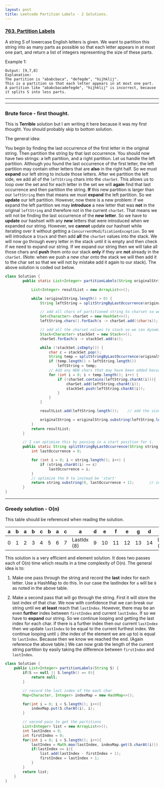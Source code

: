 ```yaml
---
layout: post
title: Leetcode Partition Labels - 2 Solutions.
---
```




### [763. Partition Labels](https://leetcode.com/problems/partition-labels/)


A string S of lowercase English letters is given. We want to partition this string into as many parts as possible so that each letter appears in at most one part, and return a list of integers representing the size of these parts.

 

Example 1:

```Input: S = "ababcbacadefegdehijhklij"
Output: [9,7,8]
Explanation:
The partition is "ababcbaca", "defegde", "hijhklij".
This is a partition so that each letter appears in at most one part.
A partition like "ababcbacadefegde", "hijhklij" is incorrect, because it splits S into less parts.
```

---
---

### Brute force - first thought. 
This is **Terrible** solution but I am writing it here because it was my first thought. You should probably skip to bottom solution.

The general idea:


   You begin by finding the last occurrence of the first letter in the original string.
   Then partition the string by that last occurrence. You should now have two strings: a left partition, and a right partition.
   Let us handle the left partition. Although you found the last occurrence of the first letter, the left partition may contain other letters that are **also** in the right half.
   So we must **expand** our left string to include those letters. 
   After we partition the left side, we add all of the `leftString` chars into the `charSet`.
   This allows us to loop over the set and for each letter in the set we will **again** find that last occurrence and then partition the string.
   **If** this new partition is larger than our `leftString` then that means we must **expand** the left partition. So we **update** our left partition.
   However, now there is a new problem: if we expand the left partition we may **introduce** a new letter that was **not** in the original `leftString` and therefore not in the current `charSet`.
   That means we will not be finding the last occurrence of the **new letter**.
   So we have to **update** our hashset with any **new** letters that were introduced when we expanded our string.
   However, we **cannot** update our hashset while iterating over it without getting a `ConcurrentModificationException`.
   So we will introduce a `Stack` and then add **all** the `charSet` values into the stack.
   We will now go through every letter in the stack until it is empty and then check if we need to expand our string. If we
   expand our string then we will take all those chars and **push** them onto our stack **only** if they are **not** already in the `charSet`. (Note: when we push a new char onto the stack
   we will then add it to the char set so that we will not by mistake add it again to our stack).
   The above solution is coded out below.
   
```java
class Solution {
        public static List<Integer> partitionLabels(String originalString) {

            List<Integer> resultList = new ArrayList<>();

            while (originalString.length() > 0) {
                String leftString = splitStringByLastOccurrence(originalString, originalString.charAt(0));

                // add all chars of partitioned string to charset so we can know what unique values to search through
                Set<Character> charSet = new HashSet<>();
                leftString.chars().forEach(s -> charSet.add((char)s));

                // add all the charset values to stack so we can dynamically add and remove values until it's empty
                Stack<Character> stackSet = new Stack<>();
                charSet.forEach(s -> stackSet.add(s));

                while (!stackSet.isEmpty()) {
                    char c = stackSet.pop();
                    String temp = splitStringByLastOccurrence(originalString, c);
                    if (temp.length() > leftString.length())
                        leftString = temp;
                    // Add any NEW chars that may have been added becuase we expanded our string
                    for (int i = 0; i < temp.length(); i++) {
                        if (!charSet.contains(leftString.charAt(i))){
                            charSet.add(leftString.charAt(i));
                            stackSet.push(leftString.charAt(i));
                        }
                    }
                }

                resultList.add(leftString.length());    // add the size to resultList to be returned.

                originalString = originalString.substring(leftString.length());
            }
            return resultList;
        }

        // I can optimize this by passing in a start position for i.
        public static String splitStringByLastOccurrence(String string, char c) {
            int lastOccurrence = 0;

            for (int i = 0; i < string.length(); i++) {
                if (string.charAt(i) == c)
                    lastOccurrence = i;
            }
            // optimize the 0 to instead be 'start'
            return string.substring(0, lastOccurrence + 1);       // include the i'th element in the new string.
        }
}
```



---

### Greedy solution - O(n)

This table should be referenced when reading the solution.

a | b | a | b | c | b | a | c | a | d | e  | f  | e  | g  | d  | e  | h  | i  | j  | h  | k  | l  | i  | j  | 
  --- |   --- |   --- |   --- |   --- |   --- |   --- |   --- |   --- |   --- |    --- |    --- |    --- |    --- |    --- |    --- |    --- |    --- |    --- |    --- |    --- |    --- |    --- |    --- | 
0 | 1 | 2 | 3 | 4 | 5 | 6 | 7 | LastIdx (8) | 9 | 10 | 11 | 12 | 13 | 14 | LastIdx (15) | 16 | 17 | 18 | 19 | 20 | 21 | 22 | LastIdx (23) | 


This solution is a very efficient and element solution. It does two passes each of O(n) time which results in a time complexity of O(n).
The general idea is to:
 1. Make one pass through the string and record the **last** index for each letter. Use a HashMap to do this. In our case the lastIndex
for `a` will be `8` as noted in the above table.

2. Make a second pass that will go through the string. First it will store the last index of that char. We now with confidence that we can break our string until we **at least**
reach that `lastIndex`. However, there may be an even **further** index between `firstIndex` and current `lastIndex`. If so we have to **expand** our string. So we continue
looping and getting the last index for each char. If there is a further index then our current `lastIndex` then we update `lastIndex` to be equal to the current
 furthest index. We continue looping until `i` (the index of the element we are up to) is equal to `lastIndex`. Because then we know we reached the end. (Again reference the above table.)
 We can now grab the length of the current string partition by easily taking the difference between `firstIndex` and `lastIndex`.


```java
class Solution {
    public List<Integer> partitionLabels(String S) {
        if(S == null || S.length() == 0){
            return null;
        }

        // record the last index of the each char
        Map<Character, Integer> indexMap = new HashMap<>();  

        for(int i = 0; i < S.length(); i++){
            indexMap.put(S.charAt(i), i);
        }

        // second pass to get the partitions
        List<Integer> list = new ArrayList<>();
        int lastIndex = 0;
        int firstIndex = 0;
        for(int i = 0; i < S.length(); i++){
            lastIndex = Math.max(lastIndex, indexMap.get(S.charAt(i)));
            if(lastIndex == i){
                list.add(lastIndex - firstIndex + 1);
                firstIndex = lastIndex + 1;
            }
        }
        return list;
    }
}
```